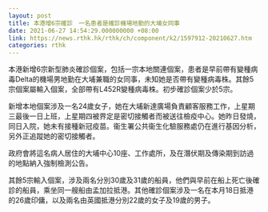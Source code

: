 ```yaml
---
layout: post
title: 本港增6宗確診　一名患者是確診機場地勤的大埔女同事
date: 2021-06-27 14:54:29.000000000 +08:00
link: https://news.rthk.hk/rthk/ch/component/k2/1597912-20210627.htm
categories: rthk
---
```


本港新增6宗新型肺炎確診個案，包括一宗本地關連個案，患者是早前帶有變種病毒Delta的機場男地勤在大埔兼職的女同事，未知她是否帶有變種病毒株。其餘5宗個案屬輸入個案，全部帶有L452R變種病毒株。初步確診個案少於5宗。

新增本地個案涉及一名24歲女子，她在大埔新達廣場負責顧客服務工作，上星期三最後一日上班，上星期四被界定是密切接觸者而被送往檢疫中心。她昨日發燒，同日入院，她未有接種新冠疫苗。衞生署公共衞生化驗服務處仍在進行基因分析，另外正追蹤她的密切接觸者。

政府會將這名病人居住的大埔中心10座、工作處所，及在潛伏期及傳染期到訪過的地點納入強制檢測公告。

其餘5宗輸入個案，涉及兩名分別30歲及31歲的船員，他們與早前在船上死亡後確診的船員，乘坐同一艘船由孟加拉抵港。其他確診個案涉及一名在本月18日抵港的26歲印傭，以及兩名由英國抵港分別22歲的女子及19歲的男子。
